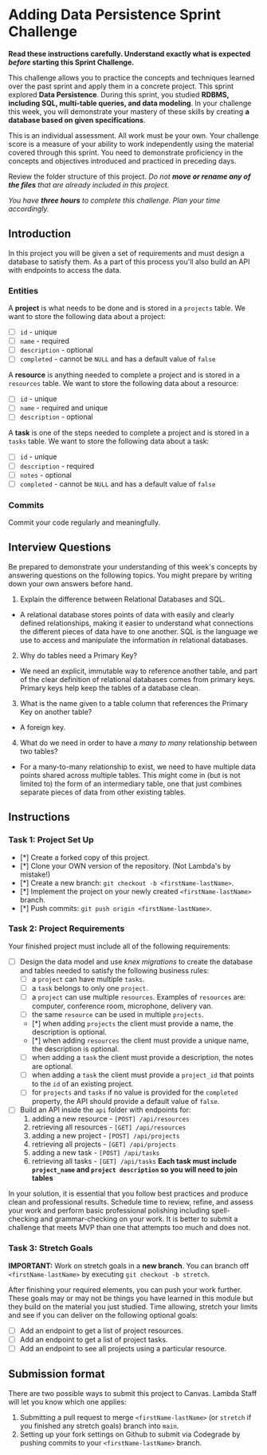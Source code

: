 # Adding Data Persistence Sprint Challenge

**Read these instructions carefully. Understand exactly what is expected _before_ starting this Sprint Challenge.**

This challenge allows you to practice the concepts and techniques learned over the past sprint and apply them in a concrete project. This sprint explored **Data Persistence**. During this sprint, you studied **RDBMS, including SQL, multi-table queries, and data modeling**. In your challenge this week, you will demonstrate your mastery of these skills by creating **a database based on given specifications**.

This is an individual assessment. All work must be your own. Your challenge score is a measure of your ability to work independently using the material covered through this sprint. You need to demonstrate proficiency in the concepts and objectives introduced and practiced in preceding days.

Review the folder structure of this project. _Do not **move or rename any of the files** that are already included in this project._

_You have **three hours** to complete this challenge. Plan your time accordingly._

## Introduction

In this project you will be given a set of requirements and must design a database to satisfy them. As a part of this process you'll also build an API with endpoints to access the data.

### Entities

A **project** is what needs to be done and is stored in a `projects` table. We want to store the following data about a project:

- [ ] `id` - unique
- [ ] `name` - required
- [ ] `description` - optional
- [ ] `completed` - cannot be `NULL` and has a default value of `false`

A **resource** is anything needed to complete a project and is stored in a `resources` table. We want to store the following data about a resource:

- [ ] `id` - unique
- [ ] `name` - required and unique
- [ ] `description` - optional

A **task** is one of the steps needed to complete a project and is stored in a `tasks` table. We want to store the following data about a task:

- [ ] `id` - unique
- [ ] `description` - required
- [ ] `notes` - optional
- [ ] `completed` - cannot be `NULL` and has a default value of `false`

### Commits

Commit your code regularly and meaningfully.

## Interview Questions

Be prepared to demonstrate your understanding of this week's concepts by answering questions on the following topics. You might prepare by writing down your own answers before hand.

1. Explain the difference between Relational Databases and SQL.
- A relational database stores points of data with easily and clearly defined relationships, making it easier to understand what connections the different pieces of data have to one another. SQL is the language we use to access and manipulate the information *in* relational databases. 
2. Why do tables need a Primary Key?
- We need an explicit, immutable way to reference another table, and part of the clear definition of relational databases comes from primary keys. Primary keys help keep the tables of a database clean. 
3. What is the name given to a table column that references the Primary Key on another table?
- A foreign key. 
4. What do we need in order to have a _many to many_ relationship between two tables?
- For a many-to-many relationship to exist, we need to have multiple data points shared across multiple tables. This might come in (but is not limited to) the form of an intermediary table, one that just combines separate pieces of data from other existing tables. 

## Instructions

### Task 1: Project Set Up

- [*] Create a forked copy of this project.
- [*] Clone your OWN version of the repository. (Not Lambda's by mistake!)
- [*] Create a new branch: `git checkout -b <firstName-lastName>`.
- [*] Implement the project on your newly created `<firstName-lastName>` branch.
- [*] Push commits: `git push origin <firstName-lastName>`.

### Task 2: Project Requirements

Your finished project must include all of the following requirements:

- [ ] Design the data model and use _knex migrations_ to create the database and tables needed to satisfy the following business rules:
  - [ ] a `project` can have multiple `tasks`.
  - [ ] a `task` belongs to only one `project`.
  - [ ] a `project` can use multiple `resources`. Examples of `resources` are: computer, conference room, microphone, delivery van.
  - [ ] the same `resource` can be used in multiple `projects`.
  - [*] when adding `projects` the client must provide a name, the description is optional.
  - [*] when adding `resources` the client must provide a unique name, the description is optional.
  - [ ] when adding a `task` the client must provide a description, the notes are optional.
  - [ ] when adding a `task` the client must provide a `project_id` that points to the `id` of an existing project.
  - [ ] for `projects` and `tasks` if no value is provided for the `completed` property, the API should provide a default value of `false`.
- [ ] Build an API inside the `api` folder with endpoints for:
  1. adding a new resource - `[POST] /api/resources`
  2. retrieving all resources - `[GET] /api/resources`
  3. adding a new project - `[POST] /api/projects`
  4. retrieving all projects - `[GET] /api/projects`
  5. adding a new task - `[POST] /api/tasks`
  6. retrieving all tasks - `[GET] /api/tasks` **Each task must include `project_name` and `project description` so you will need to join tables**

In your solution, it is essential that you follow best practices and produce clean and professional results. Schedule time to review, refine, and assess your work and perform basic professional polishing including spell-checking and grammar-checking on your work. It is better to submit a challenge that meets MVP than one that attempts too much and does not.

### Task 3: Stretch Goals

**IMPORTANT:** Work on stretch goals in a **new branch**. You can branch off `<firstName-lastName>` by executing `git checkout -b stretch`.

After finishing your required elements, you can push your work further. These goals may or may not be things you have learned in this module but they build on the material you just studied. Time allowing, stretch your limits and see if you can deliver on the following optional goals:

- [ ] Add an endpoint to get a list of project resources.
- [ ] Add an endpoint to get a list of project tasks.
- [ ] Add an endpoint to see all projects using a particular resource.

## Submission format

There are two possible ways to submit this project to Canvas. Lambda Staff will let you know which one applies:

1. Submitting a pull request to merge `<firstName-lastName>` (or `stretch` if you finished any stretch goals) branch into `main`.
2. Setting up your fork settings on Github to submit via Codegrade by pushing commits to your `<firstName-lastName>` branch.
